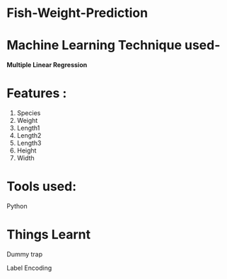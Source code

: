 # Fish-Weight-Prediction

# Machine Learning Technique used-
  **Multiple Linear Regression**
 
# Features :
  1) Species	
  2) Weight	
  3) Length1	
  4) Length2	
  5) Length3	
  6) Height	
  7) Width
  
# Tools used:
  Python
  
# Things Learnt
  Dummy trap
  
  Label Encoding
